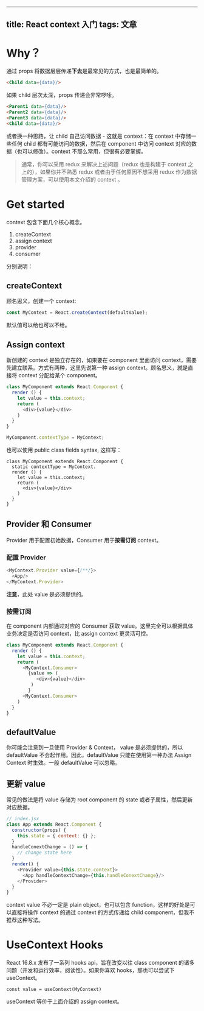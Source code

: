 
---
title: React context 入门
tags: 文章
---
# Why？
通过 props 将数据层层传递**下去**是最常见的方式，也是最简单的。
```html
<Child data={data}/>
```
如果 child 层次太深，props 传递会非常啰嗦。
```html
<Parent1 data={data}/>
<Parent2 data={data}/>
<Parent3 data={data}/>
<Child data={data}/>
``` 
或者换一种思路，让 child 自己访问数据 - 这就是 context：在 context 中存储一些任何 child 都有可能访问的数据，然后在 component 中访问 context 对应的数据（也可以修改）。context 不那么常用，但很有必要掌握。

> 通常，你可以采用 redux 来解决上述问题（redux 也是构建于 context 之上的），如果你并不熟悉 redux 或者由于任何原因不想采用 redux 作为数据管理方案，可以使用本文介绍的 context 。
# Get started 
context 包含下面几个核心概念。
1. createContext
2. assign context
3. provider
4. consumer

分别说明：
## createContext
顾名思义，创建一个 context:
```javascript
const MyContext = React.createContext(defaultValue);
```
默认值可以给也可以不给。

## Assign context
新创建的 context 是独立存在的，如果要在 component 里面访问 context，需要先建立联系。方式有两种，这里先说第一种 assign context。顾名思义，就是直接将 context 分配给某个 component。

```javascript
class MyComponent extends React.Component {
  render () {
    let value = this.context;
    return (
      <div>{value}</div>
    )
  }
}

MyComponent.contextType = MyContext;
```
也可以使用 public class fields syntax, 这样写：
```
class MyComponent extends React.Component {
  static contextType = MyContext.
  render () {
    let value = this.context;
    return (
      <div>{value}</div>
    )
  }
}
```

## Provider 和 Consumer
Provider 用于配置初始数据，Consumer 用于**按需订阅** context。

### 配置 Provider
```javascript
<MyContext.Provider value={/**/}>
  <App/>
</MyContext.Provider>
```
**注意**，此处 value 是必须提供的。

### 按需订阅
在 component 内部通过对应的 Consumer 获取 value。这里完全可以根据具体业务决定是否访问 context，比 assign context 更灵活可控。

```javascript
class MyComponent extends React.Component {
  render () {
    let value = this.context;
    return (
      <MyContext.Consumer>
        {value => (
           <div>{value}</div>
         ) 
        }
      <MyContext.Consumer>
    )
  }
}
```

## defaultValue
你可能会注意到一旦使用 Provider & Context， value 是必须提供的，所以 defaultValue 不会起作用。因此，defaultValue 只能在使用第一种办法 Assign Context 时生效。一般 defaultValue 可以忽略。
##  更新 value
常见的做法是将 value 存储为 root component 的 state 或者子属性，然后更新对应数据。
```javascript
// index.jsx
class App extends React.Component {
  constructor(props) {
    this.state = { context: {} };
  }
  handleConextChange = () => {
    // change state here
  }
  render() {
    <Provider value={this.state.context}>
      <App handleContextChange={this.handleConextChange}/>
    </Provider>
  }
}
```
context value 不必一定是 plain object，也可以包含 function，这样的好处是可以直接将操作 context 的通过 context 的方式传递给 child component，但我不推荐这种写法。

# UseContext Hooks
React 16.8.x 发布了一系列 hooks api，旨在改变以往 class component 的诸多问题（开发和运行效率，阅读性）。如果你喜欢 hooks，那也可以尝试下 useContext。

```
const value = useContext(MyContext)
```

useContext 等价于上面介绍的 assign context。



